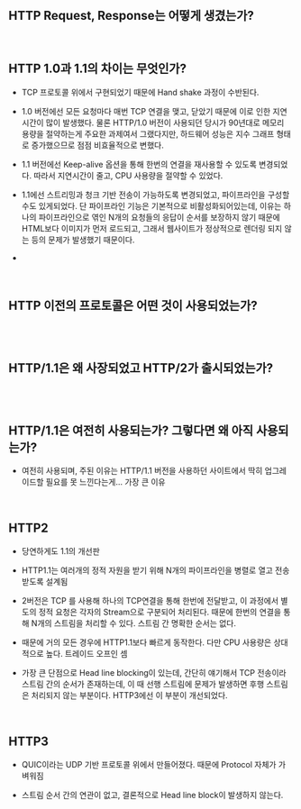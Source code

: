 <br/>

## HTTP Request, Response는 어떻게 생겼는가?

<br/>

## HTTP 1.0과 1.1의 차이는 무엇인가?

- TCP 프로토콜 위에서 구현되었기 때문에 Hand shake 과정이 수반된다. 

- 1.0 버전에선 모든 요청마다 매번 TCP 연결을 맺고, 닫았기 때문에 이로 인한 지연 시간이 많이 발생했다. 물론 HTTP/1.0 버전이 사용되던 당시가 90년대로 메모리 용량을 절약하는게 주요한 과제여서 그랬다지만, 하드웨어 성능은 지수 그래프 형태로 증가했으므로 점점 비효율적으로 변했다.

- 1.1 버전에선 Keep-alive 옵션을 통해 한번의 연결을 재사용할 수 있도록 변경되었다. 따라서 지연시간이 줄고, CPU 사용량을 절약할 수 있었다.

- 1.1에선 스트리밍과 청크 기반 전송이 가능하도록 변경되었고, 파이프라인을 구성할 수도 있게되었다. 단 파이프라인 기능은 기본적으로 비활성화되어있는데, 이유는 하나의 파이프라인으로 엮인 N개의 요청들의 응답이 순서를 보장하지 않기 때문에 HTML보다 이미지가 먼저 로드되고, 그래서 웹사이트가 정상적으로 렌더링 되지 않는 등의 문제가 발생했기 때문이다. 

- 

<br/>

## HTTP 이전의 프로토콜은 어떤 것이 사용되었는가?

<br/>

<br/>

## HTTP/1.1은 왜 사장되었고 HTTP/2가 출시되었는가?

<br/>

<br/>

## HTTP/1.1은 여전히 사용되는가? 그렇다면 왜 아직 사용되는가?

- 여전히 사용되며, 주된 이유는 HTTP/1.1 버전을 사용하던 사이트에서 딱히 업그레이드할 필요를 못 느낀다는게… 가장 큰 이유

<br/>

## HTTP2

- 당연하게도 1.1의 개선판

- HTTP1.1는 여러개의 정적 자원을 받기 위해 N개의 파이프라인을 병렬로 열고 전송 받도록 설계됨

- 2버전은 TCP 를 사용해 하나의 TCP연결을 통해 한번에 전달받고, 이 과정에서 별도의 정적 요청은 각자의 Stream으로 구분되어 처리된다. 때문에 한번의 연결을 통해 N개의 스트림을 처리할 수 있다. 스트림 간 명확한 순서는 없다.

- 때문에 거의 모든 경우에 HTTP1.1보다 빠르게 동작한다. 다만 CPU 사용량은 상대적으로 높다. 트레이드 오프인 셈

- 가장 큰 단점으로 Head line blocking이 있는데, 간단히 얘기해서 TCP 전송이라 스트림 간의 순서가 존재하는데, 이 때 선행 스트림에 문제가 발생하면 후행 스트림은 처리되지 않는 부분이다. HTTP3에선 이 부분이 개선되었다.

<br/>

## HTTP3

- QUIC이라는 UDP 기반 프로토콜 위에서 만들어졌다. 때문에 Protocol 자체가 가벼워짐

- 스트림 순서 간의 연관이 없고, 결론적으로 Head line block이 발생하지 않는다.

